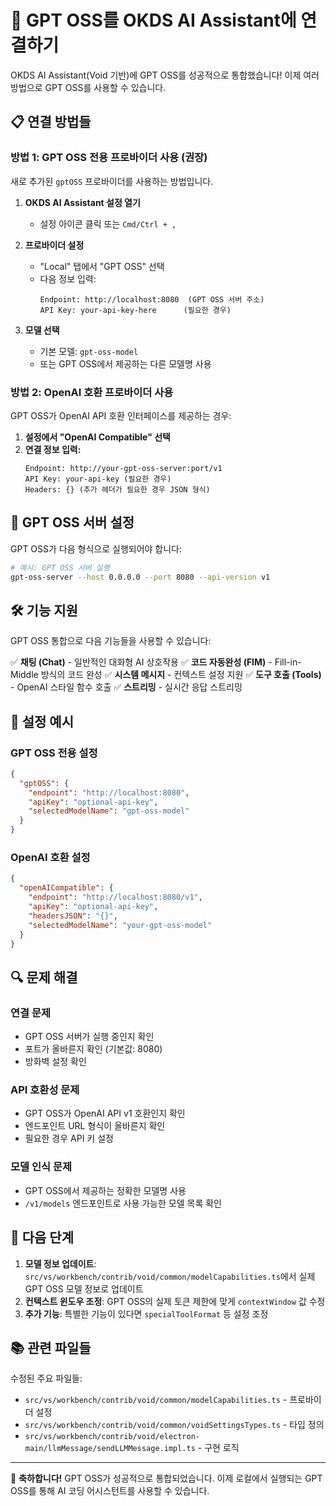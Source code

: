 # 🚀 GPT OSS를 OKDS AI Assistant에 연결하기

OKDS AI Assistant(Void 기반)에 GPT OSS를 성공적으로 통합했습니다! 이제 여러 방법으로 GPT OSS를 사용할 수 있습니다.

## 📋 연결 방법들

### **방법 1: GPT OSS 전용 프로바이더 사용 (권장)**

새로 추가된 `gptOSS` 프로바이더를 사용하는 방법입니다.

1. **OKDS AI Assistant 설정 열기**
   - 설정 아이콘 클릭 또는 `Cmd/Ctrl + ,`

2. **프로바이더 설정**
   - "Local" 탭에서 "GPT OSS" 선택
   - 다음 정보 입력:
     ```
     Endpoint: http://localhost:8080  (GPT OSS 서버 주소)
     API Key: your-api-key-here      (필요한 경우)
     ```

3. **모델 선택**
   - 기본 모델: `gpt-oss-model`
   - 또는 GPT OSS에서 제공하는 다른 모델명 사용

### **방법 2: OpenAI 호환 프로바이더 사용**

GPT OSS가 OpenAI API 호환 인터페이스를 제공하는 경우:

1. **설정에서 "OpenAI Compatible" 선택**
2. **연결 정보 입력:**
   ```
   Endpoint: http://your-gpt-oss-server:port/v1
   API Key: your-api-key (필요한 경우)
   Headers: {} (추가 헤더가 필요한 경우 JSON 형식)
   ```

## 🔧 GPT OSS 서버 설정

GPT OSS가 다음 형식으로 실행되어야 합니다:

```bash
# 예시: GPT OSS 서버 실행
gpt-oss-server --host 0.0.0.0 --port 8080 --api-version v1
```

## 🛠️ 기능 지원

GPT OSS 통합으로 다음 기능들을 사용할 수 있습니다:

✅ **채팅 (Chat)** - 일반적인 대화형 AI 상호작용
✅ **코드 자동완성 (FIM)** - Fill-in-Middle 방식의 코드 완성
✅ **시스템 메시지** - 컨텍스트 설정 지원
✅ **도구 호출 (Tools)** - OpenAI 스타일 함수 호출
✅ **스트리밍** - 실시간 응답 스트리밍

## 📝 설정 예시

### GPT OSS 전용 설정
```json
{
  "gptOSS": {
    "endpoint": "http://localhost:8080",
    "apiKey": "optional-api-key",
    "selectedModelName": "gpt-oss-model"
  }
}
```

### OpenAI 호환 설정
```json
{
  "openAICompatible": {
    "endpoint": "http://localhost:8080/v1",
    "apiKey": "optional-api-key",
    "headersJSON": "{}",
    "selectedModelName": "your-gpt-oss-model"
  }
}
```

## 🔍 문제 해결

### 연결 문제
- GPT OSS 서버가 실행 중인지 확인
- 포트가 올바른지 확인 (기본값: 8080)
- 방화벽 설정 확인

### API 호환성 문제
- GPT OSS가 OpenAI API v1 호환인지 확인
- 엔드포인트 URL 형식이 올바른지 확인
- 필요한 경우 API 키 설정

### 모델 인식 문제
- GPT OSS에서 제공하는 정확한 모델명 사용
- `/v1/models` 엔드포인트로 사용 가능한 모델 목록 확인

## 🎯 다음 단계

1. **모델 정보 업데이트**: `src/vs/workbench/contrib/void/common/modelCapabilities.ts`에서 실제 GPT OSS 모델 정보로 업데이트
2. **컨텍스트 윈도우 조정**: GPT OSS의 실제 토큰 제한에 맞게 `contextWindow` 값 수정
3. **추가 기능**: 특별한 기능이 있다면 `specialToolFormat` 등 설정 조정

## 📚 관련 파일들

수정된 주요 파일들:
- `src/vs/workbench/contrib/void/common/modelCapabilities.ts` - 프로바이더 설정
- `src/vs/workbench/contrib/void/common/voidSettingsTypes.ts` - 타입 정의
- `src/vs/workbench/contrib/void/electron-main/llmMessage/sendLLMMessage.impl.ts` - 구현 로직

---

🎉 **축하합니다!** GPT OSS가 성공적으로 통합되었습니다. 이제 로컬에서 실행되는 GPT OSS를 통해 AI 코딩 어시스턴트를 사용할 수 있습니다.
